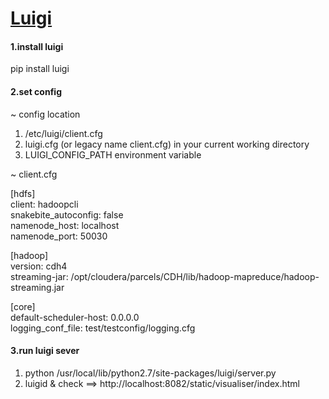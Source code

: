 # [Luigi](http://luigi.readthedocs.io/en/stable/configuration.html)

#### 1.install luigi        
pip install luigi

#### 2.set config       
~ config location     
1. /etc/luigi/client.cfg
2. luigi.cfg (or legacy name client.cfg) in your current working directory
3. LUIGI_CONFIG_PATH environment variable


~ client.cfg

[hdfs]      
client: hadoopcli       
snakebite_autoconfig: false     
namenode_host: localhost        
namenode_port: 50030        

[hadoop]        
version: cdh4       
streaming-jar: /opt/cloudera/parcels/CDH/lib/hadoop-mapreduce/hadoop-streaming.jar      

[core]      
default-scheduler-host: 0.0.0.0     
logging_conf_file: test/testconfig/logging.cfg      


#### 3.run luigi sever      
1. python /usr/local/lib/python2.7/site-packages/luigi/server.py
2. luigid &
check ==> http://localhost:8082/static/visualiser/index.html
